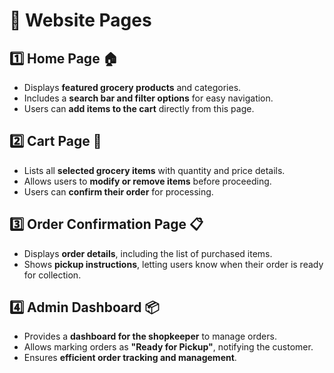 # 📄 Website Pages  

## 1️⃣ Home Page 🏠  
- Displays **featured grocery products** and categories.  
- Includes a **search bar and filter options** for easy navigation.  
- Users can **add items to the cart** directly from this page.  

## 2️⃣ Cart Page 🛒  
- Lists all **selected grocery items** with quantity and price details.  
- Allows users to **modify or remove items** before proceeding.  
- Users can **confirm their order** for processing.  

## 3️⃣ Order Confirmation Page 📋  
- Displays **order details**, including the list of purchased items.  
- Shows **pickup instructions**, letting users know when their order is ready for collection.  

## 4️⃣ Admin Dashboard 📦  
- Provides a **dashboard for the shopkeeper** to manage orders.  
- Allows marking orders as **"Ready for Pickup"**, notifying the customer.  
- Ensures **efficient order tracking and management**.  

